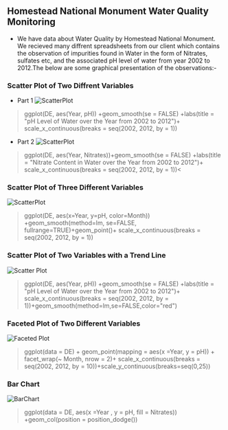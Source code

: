 ## Homestead National Monument Water Quality Monitoring
* We have data about Water Quality by Homestead National Monument. We recieved many diffrent spreadsheets from our client which contains the observation of impurities found in Water in the form of Nitrates, sulfates etc, and the associated pH level of water from year 2002 to 2012.The below are some graphical presentation of the observations:-

### Scatter Plot of Two Diffrent Variables
* Part 1
![ScatterPlot](https://github.com/vishekha1223/ISQA-8086_Data_To_Decision/blob/master/Data%20Exploration/Plots/Scatter%20Plot%20of%20Two%20Diffrent%20Variables-1.png)

>ggplot(DE, aes(Year, pH)) +geom_smooth(se = FALSE) +labs(title = "pH Level of Water over the Year from 2002 to 2012")+ scale_x_continuous(breaks = seq(2002, 2012, by = 1))

* Part 2
![ScatterPlot](https://github.com/vishekha1223/ISQA-8086_Data_To_Decision/blob/master/Data%20Exploration/Plots/Scatter%20Plot%20of%20Two%20Diffrent%20Variables-2.png)

>ggplot(DE, aes(Year, Nitrates))+geom_smooth(se = FALSE) +labs(title = "Nitrate Content in Water over the Year from 2002 to 2012")+ scale_x_continuous(breaks = seq(2002, 2012, by = 1))<

### Scatter Plot of Three Different Variables
![ScatterPlot](https://github.com/vishekha1223/ISQA-8086_Data_To_Decision/blob/master/Data%20Exploration/Plots/Scatter%20Plot%20of%20Three%20Different%20Variables.png)
>ggplot(DE, aes(x=Year, y=pH, color=Month)) +geom_smooth(method=lm, se=FALSE, fullrange=TRUE)+geom_point()+ scale_x_continuous(breaks = seq(2002, 2012, by = 1))


### Scatter Plot of Two Variables with a Trend Line
![Scatter Plot](https://github.com/vishekha1223/ISQA-8086_Data_To_Decision/blob/master/Data%20Exploration/Plots/Scatter%20Plot%20of%20two%20variables%20with%20Trend%20Line.png) 
>ggplot(DE, aes(Year, pH)) +geom_smooth(se = FALSE) +labs(title = "pH Level of Water over the Year from 2002 to 2012")+ scale_x_continuous(breaks = seq(2002, 2012, by = 1))+geom_smooth(method=lm,se=FALSE,color="red")


### Faceted Plot of Two Different Variables
![Faceted Plot](https://github.com/vishekha1223/ISQA-8086_Data_To_Decision/blob/master/Data%20Exploration/Plots/Faceted%20Plot%20of%20Two%20variables.png) 
>ggplot(data = DE) + geom_point(mapping = aes(x =Year, y = pH)) + facet_wrap(~ Month, nrow = 2)+ scale_x_continuous(breaks = seq(2002, 2012, by = 10))+scale_y_continuous(breaks=seq(0,25))


### Bar Chart
![BarChart](https://github.com/vishekha1223/ISQA-8086_Data_To_Decision/blob/master/Data%20Exploration/barchart.png) 
>ggplot(data = DE, aes(x =Year , y = pH, fill = Nitrates)) +geom_col(position = position_dodge()) 

